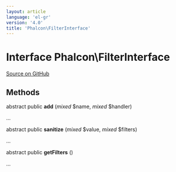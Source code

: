 ```yaml
---
layout: article
language: 'el-gr'
version: '4.0'
title: 'Phalcon\FilterInterface'
---
```


# Interface **Phalcon\FilterInterface**

<a href="https://github.com/phalcon/cphalcon/tree/v4.0.0/phalcon/filterinterface.zep" class="btn btn-default btn-sm">Source on GitHub</a>

## Methods

abstract public **add** (*mixed* $name, *mixed* $handler)

...

abstract public **sanitize** (*mixed* $value, *mixed* $filters)

...

abstract public **getFilters** ()

...